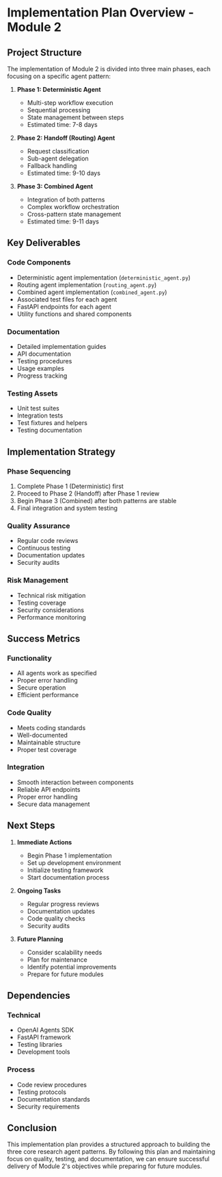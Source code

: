 # Implementation Plan Overview - Module 2

## Project Structure

The implementation of Module 2 is divided into three main phases, each focusing on a specific agent pattern:

1. **Phase 1: Deterministic Agent**
   - Multi-step workflow execution
   - Sequential processing
   - State management between steps
   - Estimated time: 7-8 days

2. **Phase 2: Handoff (Routing) Agent**
   - Request classification
   - Sub-agent delegation
   - Fallback handling
   - Estimated time: 9-10 days

3. **Phase 3: Combined Agent**
   - Integration of both patterns
   - Complex workflow orchestration
   - Cross-pattern state management
   - Estimated time: 9-11 days


## Key Deliverables

### Code Components
- Deterministic agent implementation (`deterministic_agent.py`)
- Routing agent implementation (`routing_agent.py`)
- Combined agent implementation (`combined_agent.py`)
- Associated test files for each agent
- FastAPI endpoints for each agent
- Utility functions and shared components

### Documentation
- Detailed implementation guides
- API documentation
- Testing procedures
- Usage examples
- Progress tracking

### Testing Assets
- Unit test suites
- Integration tests
- Test fixtures and helpers
- Testing documentation

## Implementation Strategy

### Phase Sequencing
1. Complete Phase 1 (Deterministic) first
2. Proceed to Phase 2 (Handoff) after Phase 1 review
3. Begin Phase 3 (Combined) after both patterns are stable
4. Final integration and system testing

### Quality Assurance
- Regular code reviews
- Continuous testing
- Documentation updates
- Security audits

### Risk Management
- Technical risk mitigation
- Testing coverage
- Security considerations
- Performance monitoring

## Success Metrics

### Functionality
- All agents work as specified
- Proper error handling
- Secure operation
- Efficient performance

### Code Quality
- Meets coding standards
- Well-documented
- Maintainable structure
- Proper test coverage

### Integration
- Smooth interaction between components
- Reliable API endpoints
- Proper error handling
- Secure data management

## Next Steps

1. **Immediate Actions**
   - Begin Phase 1 implementation
   - Set up development environment
   - Initialize testing framework
   - Start documentation process

2. **Ongoing Tasks**
   - Regular progress reviews
   - Documentation updates
   - Code quality checks
   - Security audits

3. **Future Planning**
   - Consider scalability needs
   - Plan for maintenance
   - Identify potential improvements
   - Prepare for future modules

## Dependencies

### Technical
- OpenAI Agents SDK
- FastAPI framework
- Testing libraries
- Development tools

### Process
- Code review procedures
- Testing protocols
- Documentation standards
- Security requirements

## Conclusion

This implementation plan provides a structured approach to building the three core research agent patterns. By following this plan and maintaining focus on quality, testing, and documentation, we can ensure successful delivery of Module 2's objectives while preparing for future modules.